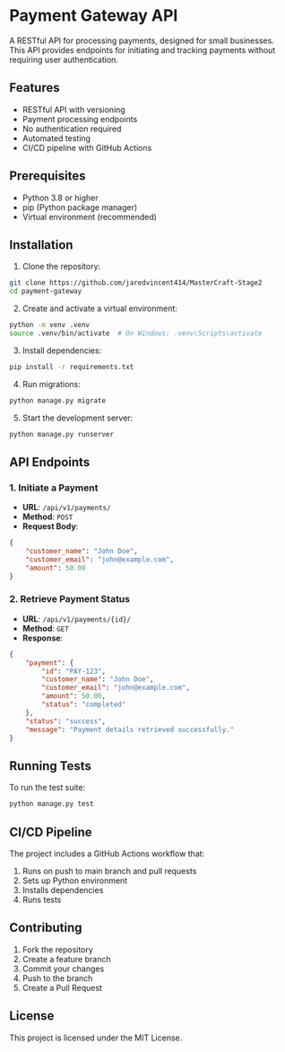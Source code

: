 # Payment Gateway API

A RESTful API for processing payments, designed for small businesses. This API provides endpoints for initiating and tracking payments without requiring user authentication.

## Features

- RESTful API with versioning
- Payment processing endpoints
- No authentication required
- Automated testing
- CI/CD pipeline with GitHub Actions

## Prerequisites

- Python 3.8 or higher
- pip (Python package manager)
- Virtual environment (recommended)

## Installation

1. Clone the repository:
```bash
git clone https://github.com/jaredvincent414/MasterCraft-Stage2
cd payment-gateway
```

2. Create and activate a virtual environment:
```bash
python -m venv .venv
source .venv/bin/activate  # On Windows: .venv\Scripts\activate
```

3. Install dependencies:
```bash
pip install -r requirements.txt
```

4. Run migrations:
```bash
python manage.py migrate
```

5. Start the development server:
```bash
python manage.py runserver
```

## API Endpoints

### 1. Initiate a Payment
- **URL**: `/api/v1/payments/`
- **Method**: `POST`
- **Request Body**:
```json
{
    "customer_name": "John Doe",
    "customer_email": "john@example.com",
    "amount": 50.00
}
```

### 2. Retrieve Payment Status
- **URL**: `/api/v1/payments/{id}/`
- **Method**: `GET`
- **Response**:
```json
{
    "payment": {
        "id": "PAY-123",
        "customer_name": "John Doe",
        "customer_email": "john@example.com",
        "amount": 50.00,
        "status": "completed"
    },
    "status": "success",
    "message": "Payment details retrieved successfully."
}
```

## Running Tests

To run the test suite:
```bash
python manage.py test
```

## CI/CD Pipeline

The project includes a GitHub Actions workflow that:
1. Runs on push to main branch and pull requests
2. Sets up Python environment
3. Installs dependencies
4. Runs tests

## Contributing

1. Fork the repository
2. Create a feature branch
3. Commit your changes
4. Push to the branch
5. Create a Pull Request

## License

This project is licensed under the MIT License. 
